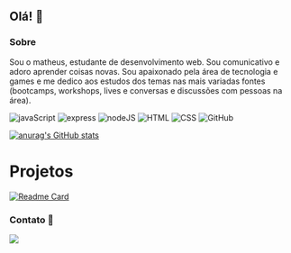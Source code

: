 ## Olá! 👋


### Sobre

Sou o matheus, estudante de desenvolvimento web. Sou comunicativo e adoro aprender coisas novas. Sou apaixonado pela área de tecnologia e games e me dedico aos estudos dos temas nas mais variadas fontes (bootcamps, workshops, lives e conversas e discussões com pessoas na área).

![javaScript](https://img.shields.io/badge/JavaScript-323330?style=for-the-badge&logo=javascript&logoColor=F7DF1E)
![express](https://img.shields.io/badge/Express.js-000000?style=for-the-badge&logo=express&logoColor=white)
![nodeJS](https://img.shields.io/badge/Node.js-339933?style=for-the-badge&logo=nodedotjs&logoColor=white)
![HTML](https://img.shields.io/badge/HTML5-E34F26?style=for-the-badge&logo=html5&logoColor=white)
![CSS](https://img.shields.io/badge/CSS3-1572B6?style=for-the-badge&logo=css3&logoColor=white)
![GitHub](https://img.shields.io/badge/GitHub-100000?style=for-the-badge&logo=github&logoColor=white)

[![anurag's GitHub stats](https://github-readme-stats.vercel.app/api?username=matheusllourenco&show_icons=true&theme=merko)](https://github.com/mathetusllourenco/github-readme-stats)

# Projetos
[![Readme Card](https://github-readme-stats.vercel.app/api/pin/?username=PROJETO-HELPET&repo=projeto_helpet)](https://github.com/PROJETO-HELPET/projeto_helpet)


### Contato 📱
[<img src='https://img.shields.io/badge/LinkedIn-0077B5?style=for-the-badge&logo=linkedin&logoColor=white'>](https://www.linkedin.com/in/matheusllourenco)

<!--
**matheusllourenco/matheusllourenco** is a ✨ _special_ ✨ repository because its `README.md` (this file) appears on your GitHub profile.

Here are some ideas to get you started:

- 🔭 I’m currently working on ...
- 🌱 I’m currently learning ...
- 👯 I’m looking to collaborate on ...
- 🤔 I’m looking for help with ...
- 💬 Ask me about ...
- 📫 How to reach me: ...
- 😄 Pronouns: ...
- ⚡ Fun fact: ...
-->
